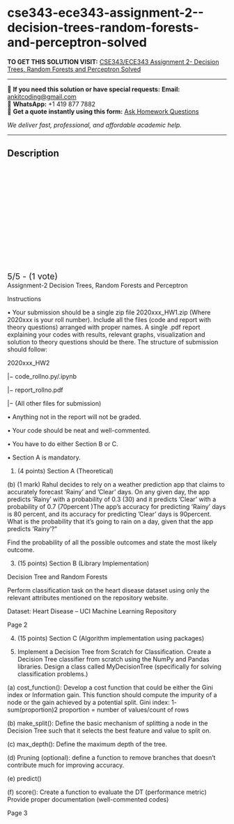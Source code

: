 # cse343-ece343-assignment-2--decision-trees-random-forests-and-perceptron-solved
**TO GET THIS SOLUTION VISIT:** [CSE343/ECE343 Assignment 2- Decision Trees, Random Forests and Perceptron Solved](https://www.ankitcodinghub.com/product/cse343-ece343-machine-learning-solved-2/)


---

📩 **If you need this solution or have special requests:** **Email:** ankitcoding@gmail.com  
📱 **WhatsApp:** +1 419 877 7882  
📄 **Get a quote instantly using this form:** [Ask Homework Questions](https://www.ankitcodinghub.com/services/ask-homework-questions/)

*We deliver fast, professional, and affordable academic help.*

---

<h2>Description</h2>



<div class="kk-star-ratings kksr-auto kksr-align-center kksr-valign-top" data-payload="{&quot;align&quot;:&quot;center&quot;,&quot;id&quot;:&quot;127094&quot;,&quot;slug&quot;:&quot;default&quot;,&quot;valign&quot;:&quot;top&quot;,&quot;ignore&quot;:&quot;&quot;,&quot;reference&quot;:&quot;auto&quot;,&quot;class&quot;:&quot;&quot;,&quot;count&quot;:&quot;1&quot;,&quot;legendonly&quot;:&quot;&quot;,&quot;readonly&quot;:&quot;&quot;,&quot;score&quot;:&quot;5&quot;,&quot;starsonly&quot;:&quot;&quot;,&quot;best&quot;:&quot;5&quot;,&quot;gap&quot;:&quot;4&quot;,&quot;greet&quot;:&quot;Rate this product&quot;,&quot;legend&quot;:&quot;5\/5 - (1 vote)&quot;,&quot;size&quot;:&quot;24&quot;,&quot;title&quot;:&quot;CSE343\/ECE343 Assignment 2- Decision Trees, Random Forests and Perceptron Solved&quot;,&quot;width&quot;:&quot;138&quot;,&quot;_legend&quot;:&quot;{score}\/{best} - ({count} {votes})&quot;,&quot;font_factor&quot;:&quot;1.25&quot;}">

<div class="kksr-stars">

<div class="kksr-stars-inactive">
            <div class="kksr-star" data-star="1" style="padding-right: 4px">


<div class="kksr-icon" style="width: 24px; height: 24px;"></div>
        </div>
            <div class="kksr-star" data-star="2" style="padding-right: 4px">


<div class="kksr-icon" style="width: 24px; height: 24px;"></div>
        </div>
            <div class="kksr-star" data-star="3" style="padding-right: 4px">


<div class="kksr-icon" style="width: 24px; height: 24px;"></div>
        </div>
            <div class="kksr-star" data-star="4" style="padding-right: 4px">


<div class="kksr-icon" style="width: 24px; height: 24px;"></div>
        </div>
            <div class="kksr-star" data-star="5" style="padding-right: 4px">


<div class="kksr-icon" style="width: 24px; height: 24px;"></div>
        </div>
    </div>

<div class="kksr-stars-active" style="width: 138px;">
            <div class="kksr-star" style="padding-right: 4px">


<div class="kksr-icon" style="width: 24px; height: 24px;"></div>
        </div>
            <div class="kksr-star" style="padding-right: 4px">


<div class="kksr-icon" style="width: 24px; height: 24px;"></div>
        </div>
            <div class="kksr-star" style="padding-right: 4px">


<div class="kksr-icon" style="width: 24px; height: 24px;"></div>
        </div>
            <div class="kksr-star" style="padding-right: 4px">


<div class="kksr-icon" style="width: 24px; height: 24px;"></div>
        </div>
            <div class="kksr-star" style="padding-right: 4px">


<div class="kksr-icon" style="width: 24px; height: 24px;"></div>
        </div>
    </div>
</div>


<div class="kksr-legend" style="font-size: 19.2px;">
            5/5 - (1 vote)    </div>
    </div>
Assignment-2 Decision Trees, Random Forests and Perceptron

Instructions

• Your submission should be a single zip file 2020xxx_HW1.zip (Where 2020xxx is your roll number). Include all the files (code and report with theory questions) arranged with proper names. A single .pdf report explaining your codes with results, relevant graphs, visualization and solution to theory questions should be there. The structure of submission should follow:

2020xxx_HW2

|− code_rollno.py/.ipynb

|− report_rollno.pdf

|− (All other files for submission)

• Anything not in the report will not be graded.

• Your code should be neat and well-commented.

• You have to do either Section B or C.

• Section A is mandatory.

1. (4 points) Section A (Theoretical)

(b) (1 mark) Rahul decides to rely on a weather prediction app that claims to accurately forecast ’Rainy’ and ’Clear’ days. On any given day, the app predicts ’Rainy’ with a probability of 0.3 (30) and it predicts ’Clear’ with a probability of 0.7 (70percent )The app’s accuracy for predicting ’Rainy’ days is 80 percent, and its accuracy for predicting ’Clear’ days is 90percent. What is the probability that it’s going to rain on a day, given that the app predicts ’Rainy’?”

Find the probability of all the possible outcomes and state the most likely outcome.

3. (15 points) Section B (Library Implementation)

Decision Tree and Random Forests

Perform classification task on the heart disease dataset using only the relevant attributes mentioned on the repository website.

Dataset: Heart Disease – UCI Machine Learning Repository

Page 2

4. (15 points) Section C (Algorithm implementation using packages)

1. Implement a Decision Tree from Scratch for Classification. Create a Decision Tree classifier from scratch using the NumPy and Pandas libraries. Design a class called MyDecisionTree (specifically for solving classification problems.)

(a) cost_function(): Develop a cost function that could be either the Gini index or Information gain. This function should compute the impurity of a node or the gain achieved by a potential split. Gini index: 1- sum(proportion)2 proportion = number of values/count of rows

(b) make_split(): Define the basic mechanism of splitting a node in the Decision Tree such that it selects the best feature and value to split on.

(c) max_depth(): Define the maximum depth of the tree.

(d) Pruning (optional): define a function to remove branches that doesn’t contribute much for improving accuracy.

(e) predict()

(f) score(): Create a function to evaluate the DT (performance metric) Provide proper documentation (well-commented codes)

Page 3
